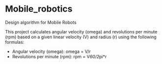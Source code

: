 # Mobile_robotics
Design algorithm for Mobile Robots

This project calculates angular velocity (omega) and revolutions per minute (rpm) based on a given linear velocity (V) and radius (r) using the following formulas:

- Angular velocity (omega): omega = V/r
- Revolutions per minute (rpm): rpm = V*60/2*pi*r
